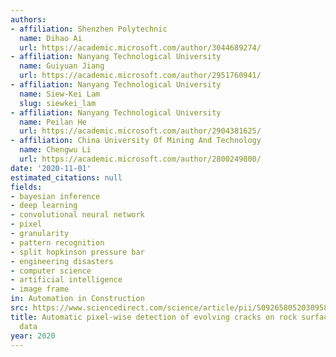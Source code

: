 ```yaml
---
authors:
- affiliation: Shenzhen Polytechnic
  name: Dihao Ai
  url: https://academic.microsoft.com/author/3044689274/
- affiliation: Nanyang Technological University
  name: Guiyuan Jiang
  url: https://academic.microsoft.com/author/2951760941/
- affiliation: Nanyang Technological University
  name: Siew-Kei Lam
  slug: siewkei_lam
- affiliation: Nanyang Technological University
  name: Peilan He
  url: https://academic.microsoft.com/author/2904381625/
- affiliation: China University Of Mining And Technology
  name: Chengwu Li
  url: https://academic.microsoft.com/author/2800249800/
date: '2020-11-01'
estimated_citations: null
fields:
- bayesian inference
- deep learning
- convolutional neural network
- pixel
- granularity
- pattern recognition
- split hopkinson pressure bar
- engineering disasters
- computer science
- artificial intelligence
- image frame
in: Automation in Construction
src: https://www.sciencedirect.com/science/article/pii/S0926580520309584
title: Automatic pixel-wise detection of evolving cracks on rock surface in video
  data
year: 2020
---
```

